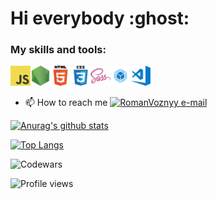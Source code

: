 <h1>Hi everybody :ghost:</h1>

<h3>My skills and tools:</h3>
<img align="left" alt="JavaScript" width="32px" src="https://raw.githubusercontent.com/github/explore/80688e429a7d4ef2fca1e82350fe8e3517d3494d/topics/javascript/javascript.png" style="max-width:100%;">
<img align="left" alt="Node.js" width="32px" src="https://raw.githubusercontent.com/github/explore/80688e429a7d4ef2fca1e82350fe8e3517d3494d/topics/nodejs/nodejs.png" />
<img align="left" alt="HTML5" width="32px" src="https://raw.githubusercontent.com/github/explore/80688e429a7d4ef2fca1e82350fe8e3517d3494d/topics/html/html.png" style="max-width:100%;">
<img align="left" alt="CSS3" width="32px" src="https://raw.githubusercontent.com/github/explore/80688e429a7d4ef2fca1e82350fe8e3517d3494d/topics/css/css.png" style="max-width:100%;">
<img align="left" alt="Sass" width="32px" src="https://raw.githubusercontent.com/github/explore/80688e429a7d4ef2fca1e82350fe8e3517d3494d/topics/sass/sass.png" style="max-width:100%;">
<img align="left" alt="MySQL" width="32px" src="https://raw.githubusercontent.com/github/explore/80688e429a7d4ef2fca1e82350fe8e3517d3494d/topics/webpack/webpack.png" style="max-width:100%;">
<img alt="Visual Studio Code" width="32px" src="https://raw.githubusercontent.com/github/explore/80688e429a7d4ef2fca1e82350fe8e3517d3494d/topics/visual-studio-code/visual-studio-code.png" style="max-width:100%;">

- 📫 How to reach me
[![RomanVoznyy e-mail](https://img.shields.io/badge/Gmail-roman.voznyy.52%40gmail.com-red?style=plastic&logo=gmail&link=mailto:roman.voznyy.52@gmail.com)](mailto:roman.voznyy.52@gmail.com)

[![Anurag's github stats](https://github-readme-stats.vercel.app/api?username=RomanVoznyy)](https://github.com/RomanVoznyy/github-readme-stats)

[![Top Langs](https://github-readme-stats.vercel.app/api/top-langs/?username=RomanVoznyy&layout=compact&theme=buefy)](https://github.com/anuraghazra/github-readme-stats)


![Codewars](https://www.codewars.com/users/RomanVoznyy/badges/micro)

![Profile views](https://gpvc.arturio.dev/RomanVoznyy)

<!--
**RomanVoznyy/RomanVoznyy** is a ✨ _special_ ✨ repository because its `README.md` (this file) appears on your GitHub profile.

Here are some ideas to get you started:

- 🔭 I’m currently working on ...
- 🌱 I’m currently learning ...
- 👯 I’m looking to collaborate on ...
- 🤔 I’m looking for help with ...
- 💬 Ask me about ...
- 📫 How to reach me: ...
- 😄 Pronouns: ...
- ⚡ Fun fact: ...
-->
